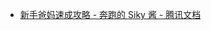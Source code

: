 - [新手爸妈速成攻略 - 奔跑的 Siky 酱 - 腾讯文档](https://docs.qq.com/sheet/DYlpybmJFVEpQek92?tab=BB08J2&login_t=1749089477332&_t=1749091215075&nlc=1)